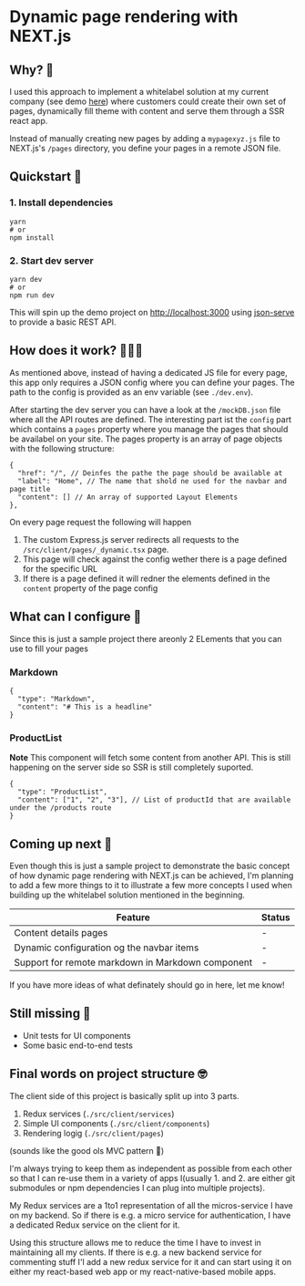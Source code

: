 # Dynamic page rendering with NEXT.js

## Why? 🤔

I used this approach to implement a whitelabel solution at my current company (see demo [here](https://whitelabel.dev.dongxii.com)) where customers could create their own set of pages, dynamically fill theme with content and serve them through a SSR react app.

Instead of manually creating new pages by adding a `mypagexyz.js` file to NEXT.js's `/pages` directory, you define your pages in a remote JSON file.

## Quickstart 🚀

### 1. Install dependencies

```
yarn
# or
npm install
```

### 2. Start dev server

```
yarn dev
# or
npm run dev
```

This will spin up the demo project on [http://localhost:3000](http://localhost:3000) using [json-serve](https://github.com/typicode/json-server) to provide a basic REST API.

## How does it work? 🧙🏻‍♀️

As mentioned above, instead of having a dedicated JS file for every page, this app only requires a JSON config where you can define your pages. The path to the config is provided as an env variable (see `./dev.env`).

After starting the dev server you can have a look at the `/mockDB.json` file where all the API routes are defined.
The interesting part ist the `config` part which contains a `pages` property where you manage the pages that should be availabel on your site. The pages property is an array of page objects with the following structure:

```
{
  "href": "/", // Deinfes the pathe the page should be available at
  "label": "Home", // The name that shold ne used for the navbar and page title
  "content": [] // An array of supported Layout Elements
},
```

On every page request the following will happen

1. The custom Express.js server redirects all requests to the `/src/client/pages/_dynamic.tsx` page.
2. This page will check against the config wether there is a page defined for the specific URL
3. If there is a page defined it will redner the elements defined in the `content` property of the page config

## What can I configure 🤖

Since this is just a sample project there areonly 2 ELements that you can use to fill your pages

### Markdown

```
{
  "type": "Markdown",
  "content": "# This is a headline"
}
```

### ProductList

**Note** This component will fetch some content from another API. This is still happening on the server side so SSR is still completely suported.

```
{
  "type": "ProductList",
  "content": ["1", "2", "3"], // List of productId that are available under the /products route
}
```

## Coming up next 🤗

Even though this is just a sample project to demonstrate the basic concept of how dynamic page rendering with NEXT.js can be achieved, I'm planning to add a few more things to it to illustrate a few more concepts I used when building up the whitelabel solution mentioned in the beginning.

| Feature                                           | Status |
| ------------------------------------------------- | ------ |
| Content details pages                             | -      |
| Dynamic configuration og the navbar items         | -      |
| Support for remote markdown in Markdown component | -      |

If you have more ideas of what definately should go in here, let me know!

## Still missing 😬

- Unit tests for UI components
- Some basic end-to-end tests

## Final words on project structure 🤓

The client side of this project is basically split up into 3 parts.

1. Redux services (`./src/client/services`)
2. Simple UI components (`./src/client/components`)
3. Rendering logig (`./src/client/pages`)

(sounds like the good ols MVC pattern 🙊)

I'm always trying to keep them as independent as possible from each other so that I can re-use them in a variety of apps I(usually 1. and 2. are either git submodules or npm dependencies I can plug into multiple projects).

My Redux services are a 1to1 representation of all the micros-service I have on my backend. So if there is e.g. a micro service for authentication, I have a dedicated Redux service on the client for it.

Using this structure allows me to reduce the time I have to invest in maintaining all my clients.
If there is e.g. a new backend service for commenting stuff I'l add a new redux service for it and can start using it on either my react-based web app or my react-native-based mobile apps.
